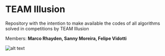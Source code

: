 # TEAM Illusion
Repository with the intention to make available the codes of all algorithms solved in competitions by TEAM Illusion

Members: **Marco Rhayden, Sanny Moreira, Felipe Vidotti**

![alt text](http://d1mt9jmphk9kik.cloudfront.net/illusion/image1489031525.png)
